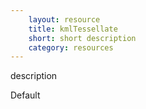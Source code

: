 ```yaml
---
    layout: resource
    title: kmlTessellate
    short: short description
    category: resources
---
```


description

Default

